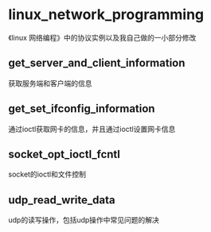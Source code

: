 # linux_network_programming
《linux 网络编程》中的协议实例以及我自己做的一小部分修改


get_server_and_client_information
----------------------------
获取服务端和客户端的信息


get_set_ifconfig_information
----------------------------
通过ioctl获取网卡的信息，并且通过ioctl设置网卡信息

socket_opt_ioctl_fcntl  
---------------------
socket的ioctl和文件控制


udp_read_write_data
-----------------
udp的读写操作，包括udp操作中常见问题的解决



